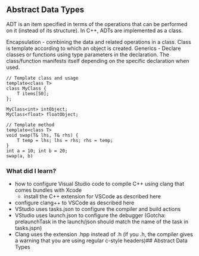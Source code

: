 ## Abstract Data Types
ADT is an item specified in terms of the operations that can be performed on it (instead of its structure). In C++, ADTs are implemented as a class.

Encapsulation - combining the data and related operations in a class. Class is template according to which an object is created.
Generics - Declare classes or functions using type parameters in the declaration. The class/function manifests itself depending on the specific declaration when used.

```
// Template class and usage
template<class T>
class MyClass {
	T items[50];
};

MyClass<int> intObject;
MyClass<float> floatObject;

// Template method
template<class T>
void swap(T& lhs, T& rhs) {
	T temp = lhs; lhs = rhs; rhs = temp;
}
int a = 10; int b = 20;
swap(a, b)

```

### What did I learn?

- how to configure Visual Studio code to compile C++ using clang that comes bundles with Xcode
	- install the C++ extension for VSCode as described here
-	configure clang++ to VSCode as described here
-	VStudio uses tasks.json to configure the compiler and build actions
-	VStudio uses launch.json to configure the debugger (Gotcha: prelaunchTask in the launch/json should match the name of the task in tasks.jspn)
-	Clang uses the extension .hpp instead of .h (if you .h, the compiler gives a warning that you are using regular c-style headers)## Abstract Data Types